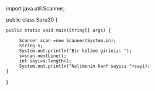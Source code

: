 import java.util.Scanner;

public class Soru30 {

	public static void main(String[] args) {
		
		 Scanner scan =new Scanner(System.in);
		 String s;
		 System.out.println("Bir kelime giriniz: ");
		 s=scan.nextLine();
		 int sayi=s.length();
		 System.out.println("Kelimenin harf sayısı "+sayi);
	}

}

